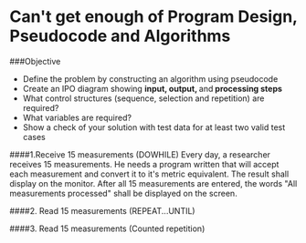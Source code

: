 # Can't get enough of Program Design, Pseudocode and Algorithms

###Objective
* Define the problem by constructing an algorithm using pseudocode
* Create an IPO diagram showing <strong>input, output, </strong>and<strong> processing steps</strong>
* What control structures (sequence, selection and repetition) are required?
* What variables are required?
* Show a check of your solution with test data for at least two valid test cases



####1.Receive 15 measurements (DOWHILE)
Every day, a researcher receives 15 measurements. He needs a program written that will accept each measurement and convert it to it's metric equivalent. The result shall display on the monitor. After all 15 measurements are entered, the words "All measurements processed" shall be displayed on the screen.

####2. Read 15 measurements (REPEAT...UNTIL)

####3. Read 15 measurements (Counted repetition)

